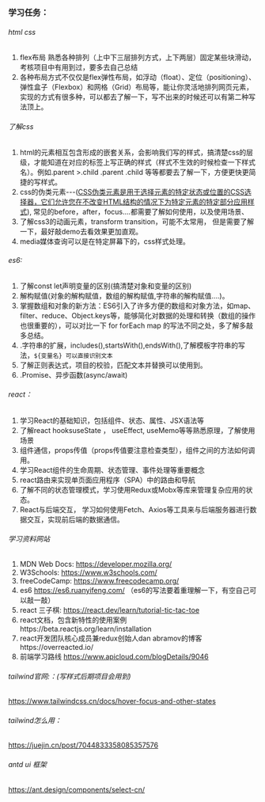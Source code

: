 ### 学习任务：

###### html css

1. flex布局 熟悉各种排列（上中下三层排列方式，上下两层）固定某些块滑动，考核项目中有用到过，要多去自己总结
2. 各种布局方式不仅仅是flex弹性布局，如浮动（float）、定位（positioning）、弹性盒子（Flexbox）和网格（Grid）布局等，能让你灵活地排列网页元素，实现的方式有很多种，可以都去了解一下，写不出来的时候还可以有第二种写法顶上。



###### 了解css

1. html的元素相互包含形成的嵌套关系，会影响我们写的样式，搞清楚css的层级，才能知道在对应的标签上写正确的样式（样式不生效的时候检查一下样式名）。例如.parent >.child  .parent .child 等等都要去了解一下，方便更快更简捷的写样式。
2. css的伪类元素---(<u>CSS伪类元素是用于选择元素的特定状态或位置的CSS选择器，它们允许您在不改变HTML结构的情况下为特定元素的特定部分应用样式</u>), 常见的before，after，focus....都需要了解如何使用，以及使用场景、
3. 了解css3的动画元素，transform transition，可能不太常用， 但是需要了解一下，最好敲demo去看效果更加直观。
4. media媒体查询可以是在特定屏幕下的，css样式处理。



###### es6:

1. 了解const let声明变量的区别(搞清楚对象和变量的区别)
2. 解构赋值(对象的解构赋值，数组的解构赋值,字符串的解构赋值....)。
3. 掌握数组和对象的新方法：ES6引入了许多方便的数组和对象方法，如map、filter、reduce、Object.keys等，能够简化对数据的处理和转换（数组的操作也很重要的），可以对比一下 for  forEach map 的写法不同之处，多了解多敲多总结。
4. .字符串的扩展，includes(),startsWith(),endsWith(),了解模板字符串的写法，`${变量名} 可以直接识别文本`
5. 了解正则表达式，项目的校验，匹配文本并替换可以使用到。
6. .Promise、异步函数(async/await)



###### react：

1. 学习React的基础知识，包括组件、状态、属性、JSX语法等
2. 了解react hooksuseState ， useEffect, useMemo等等熟悉原理，了解使用场景
3. 组件通信，props传值（props传值要注意检查类型），组件之间的方法如何调用。
4. 学习React组件的生命周期、状态管理、事件处理等重要概念
5. react路由来实现单页面应用程序（SPA）中的路由和导航
6. 了解不同的状态管理模式，学习使用Redux或Mobx等库来管理复杂应用的状态。
7. React与后端交互， 学习如何使用Fetch、Axios等工具来与后端服务器进行数据交互，实现前后端的数据通信。





###### 学习资料网站

1. MDN Web Docs: https://developer.mozilla.org/
2. W3Schools: https://www.w3schools.com/ 
3. freeCodeCamp: https://www.freecodecamp.org/ 
4. es6 https://es6.ruanyifeng.com/  （es6的写法要着重理解一下，有空自己可以敲一敲）
5. react 三子棋: https://react.dev/learn/tutorial-tic-tac-toe  
6. react文档，包含新特性的使用案例https://beta.reactjs.org/learn/installation 
7. react开发团队核心成员兼redux创始人dan abramov的博客https://overreacted.io/  
8. 前端学习路线 https://www.apicloud.com/blogDetails/9046 



###### tailwind官网:：(写样式后期项目会用到)

https://www.tailwindcss.cn/docs/hover-focus-and-other-states

###### tailwind怎么用：

https://juejin.cn/post/7044833358085357576

###### antd ui 框架

https://ant.design/components/select-cn/
